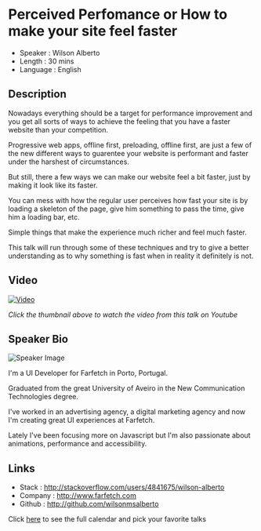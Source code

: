 Perceived Perfomance or How to make your site feel faster
========================

* Speaker   : Wilson Alberto
* Length    : 30 mins
* Language  : English

Description
-----------

Nowadays everything should be a target for performance improvement and you get all sorts of ways 
to achieve the feeling that you have a faster website than your competition.

Progressive web apps, offline first, preloading, offline first, are just a few of the new different ways
to guarentee your website is performant and faster under the harshest of circumstances.

But still, there a few ways we can make our website feel a bit faster, just by making it look like its faster.

You can mess with how the regular user perceives how fast your site is by loading a skeleton of the page,
give him something to pass the time, give him a loading bar, etc.

Simple things that make the experience much richer and feel much faster.

This talk will run through some of these techniques and try to give a better understanding as to why something is fast
when in reality it definitely is not.

Video
-----

[![Video](https://img.youtube.com/vi/BM4BjQYa6ew/maxresdefault.jpg)](https://www.youtube.com/watch?v=BM4BjQYa6ew)

_Click the thumbnail above to watch the video from this talk on Youtube_

Speaker Bio
-----------

![Speaker Image](https://avatars1.githubusercontent.com/u/11983436?v=3&s=400)

I'm a UI Developer for Farfetch in Porto, Portugal.

Graduated from the great University of Aveiro in the New Communication Technologies degree.

I've worked in an advertising agency, a digital marketing agency and now I'm creating great UI experiences at Farfetch.

Lately I've been focusing more on Javascript but I'm also passionate about animations, performance and accessibility.


Links
-----
* Stack   : http://stackoverflow.com/users/4841675/wilson-alberto
* Company : http://www.farfetch.com
* Github  : http://github.com/wilsonmsalberto

Click [here][1] to see the full calendar and pick your favorite talks

[1]: https://pixels.camp/schedule/
